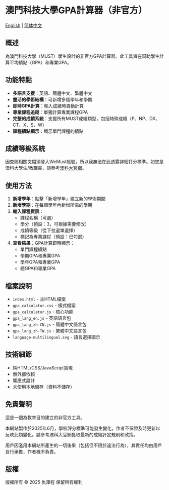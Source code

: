 # 澳門科技大學GPA計算器（非官方）

[English](README.md) | [简体中文](README_zh-CN.md)

## 概述

為澳門科技大學（MUST）學生設計的非官方GPA計算器。此工具旨在幫助學生計算平均績點（GPA）和專業GPA。

## 功能特點

- **多語言支援**：英語、簡體中文、繁體中文
- **靈活的學術結構**：可新增多個學年和學期
- **即時GPA計算**：輸入成績時自動計算
- **專業課程追蹤**：單獨計算專業課程GPA
- **完整的成績系統**：支援所有MUST成績類型，包括特殊成績（P、NP、DX、CT、X、S、W）
- **課程績點顯示**：顯示單門課程的績點

## 成績等級系統

因查閱相關文檔須登入WeMust帳號，所以我無法在此透露詳細打分標準。如您是澳科大學生/教職員，請參考[澳科大官網](https://student-wmweb.must.edu.mo/ebook/handbook/Books/Chapters-CHN/Undergraduate/UG-CH-4.pdf)。

## 使用方法

1. **新增學年**：點擊「新增學年」建立新的學術期間
2. **新增學期**：在每個學年內新增所需的學期
3. **輸入課程資訊**：
   - 課程名稱（可選）
   - 學分（預設：3，可根據需要修改）
   - 成績等級（從下拉選單選擇）
   - 標記為專業課程（預設：已勾選）
4. **查看結果**：GPA計算即時顯示：
   - 單門課程績點
   - 學期GPA和專業GPA
   - 學年GPA和專業GPA
   - 總GPA和專業GPA

## 檔案說明

- `index.html` - 主HTML檔案
- `gpa_calculator.css` - 樣式檔案
- `gpa_calculator.js` - 核心功能
- `gpa_lang_en.js` - 英語語言包
- `gpa_lang_zh-CN.js` - 簡體中文語言包
- `gpa_lang_zh-TW.js` - 繁體中文語言包
- `language-multilingual.svg` - 語言選擇圖示

## 技術細節

- 純HTML/CSS/JavaScript實現
- 無外部依賴
- 響應式設計
- 未使用本地儲存（資料不儲存）

## 免責聲明

這是一個為教育目的建立的非官方工具。

本網站製作於2025年6月，學校評分標準可能發生變化，作者不保證及時更新以反映此類變化。請參考澳科大官網獲取最新的成績評定規則和政策。

用戶因濫用本網站所產生的一切後果（包括但不限於違法行為），其責任均由用戶自行承擔，作者概不負責。

## 版權

版權所有 © 2025 仇澤程 保留所有權利

